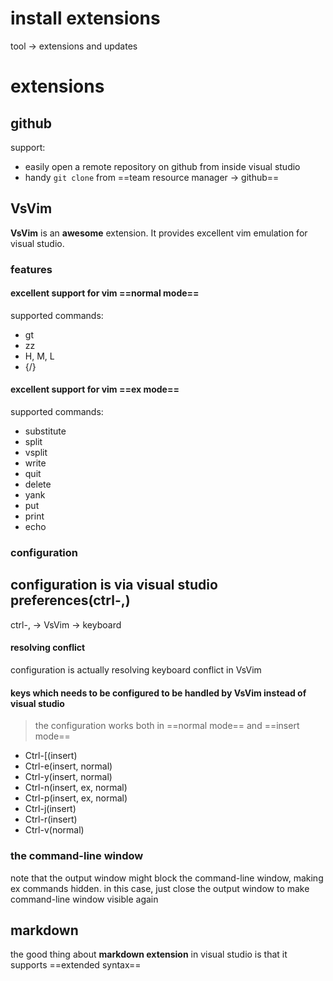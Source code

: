 # install extensions
tool -> extensions and updates


# extensions

## github
support:
- easily open a remote repository on github from inside visual studio
- handy `git clone` from ==team resource manager -> github==

## VsVim
**VsVim** is an **awesome** extension.
It provides excellent vim emulation for visual studio.
### features
#### excellent support for vim ==normal mode==
supported commands:
- gt
- zz
- H, M, L
- {/}
#### excellent support for vim ==ex mode==
supported commands:
- substitute
- split
- vsplit
- write
- quit
- delete
- yank
- put
- print
- echo
### configuration
configuration is via visual studio preferences(**ctrl-,**) 
---
ctrl-, -> VsVim -> keyboard
#### resolving conflict
configuration is actually resolving keyboard conflict in VsVim
#### keys which needs to be configured to be handled by VsVim instead of visual studio
> the configuration works both in ==normal mode== and ==insert mode==
+ Ctrl-[(insert)
+ Ctrl-e(insert, normal)
+ Ctrl-y(insert, normal)
+ Ctrl-n(insert, ex, normal)
+ Ctrl-p(insert, ex, normal)
+ Ctrl-j(insert)
+ Ctrl-r(insert)
+ Ctrl-v(normal)
### the command-line window
note that the output window might block the command-line window, making ex commands
hidden. in this case, just close the output window to make command-line window visible
again

## markdown
the good thing about **markdown extension** in visual studio is that it supports ==extended syntax==